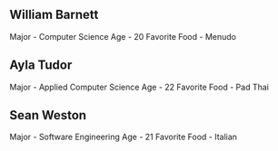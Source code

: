 ## William Barnett
Major - Computer Science
Age - 20
Favorite Food - Menudo

## Ayla Tudor
Major - Applied Computer Science
Age - 22
Favorite Food - Pad Thai 

## Sean Weston
Major - Software Engineering
Age - 21
Favorite Food - Italian